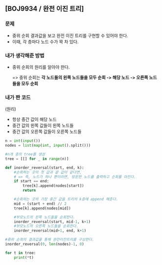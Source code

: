 ## [BOJ9934 / 완전 이진 트리]

### 문제

- 중위 순회 결과값을 보고 완전 이진 트리를 구현할 수 있어야 한다.
- 이때, 각 층마다 노드 수가 꽉 차 있다.



### 내가 생각해준 방법

- 중위 순회의 원리를 알아야 한다.

  => 중위 순회는 **각 노드들의 왼쪽 노드들을 모두 순회 -> 해당 노드 -> 오른쪽 노드들을 모두 순회**



### 내가 짠 코드

(원리)

- 항상 중간 값이 해당 노드
- 중간 값의 왼쪽 값들이 왼쪽 노드들
- 중간 값의 오른쪽 값들이 오른쪽 노드들

```python
n = int(input())
nodes = list(map(int, input().split()))

#n개 층의 tree를 생성
tree = [[] for _ in range(n)]

def inorder_reversal(start, end, k):
    #순회하는 곳의 첫 값과 끝 값이 같다면, 
    # => 즉, 노드가 하나 뿐이라면, 방문한 노드를 출력하고 순회를 마친다.
    if start == end:
        tree[k].append(nodes[start])
        return

    #순회하는 곳의 가장 중간 값을 트리의 k층에 append 해준다.
    mid = (start + end) // 2
    tree[k].append(nodes[mid])

    #부모노드의 왼쪽 노드들을 순회한다.
    inorder_reversal(start, mid-1, k+1)
    #부모노드의 오른쪽 노드들을 순회한다.
    inorder_reversal(mid+1, end, k+1)

#중위 순회의 결과값을 통해 완전이진트리를 구상한다.
inorder_reversal(0, len(nodes)-1, 0)

for t in tree:
    print(*t)
```
